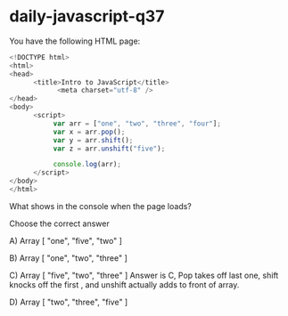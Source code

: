 # daily-javascript-q37

You have the following HTML page: 

```javascript
<!DOCTYPE html> 
<html> 
<head> 
      <title>Intro to JavaScript</title> 
          	<meta charset="utf-8" /> 
</head> 
<body> 
      <script> 
           var arr = ["one", "two", "three", "four"]; 
           var x = arr.pop(); 
           var y = arr.shift(); 
           var z = arr.unshift("five"); 

           console.log(arr); 
      </script> 
</body> 
</html> 
```

What shows in the console when the page loads?

Choose the correct answer

A) Array [ "one", "five", "two" ]

B) Array [ "one", "two", "three" ]

C) Array [ "five", "two", "three" ]  Answer is C, Pop takes off last one, shift knocks off the first , and unshift actually adds to front of array.

D) Array [ "two", "three", "five" ]
